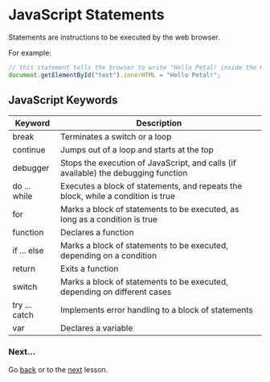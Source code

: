 # JavaScript Statements

Statements are instructions to be executed by the web browser.

For example:

```javascript
// this statement tells the browser to write "Hello Petal! inside the HTML element with id="test"
document.getElementById("test").innerHTML = "Hello Petal!";

```

## JavaScript Keywords

| Keyword | Description|
|---------|------------|
|break    |Terminates a switch or a loop |
|continue |	Jumps out of a loop and starts at the top |
|debugger  | Stops the execution of JavaScript, and calls (if available) the debugging function |
|do ... while | Executes a block of statements, and repeats the block, while a condition is true |
|for | 	Marks a block of statements to be executed, as long as a condition is true |
|function | Declares a function |
|if ... else | Marks a block of statements to be executed, depending on a condition |
|return | Exits a function |
|switch | Marks a block of statements to be executed, depending on different cases |
|try ... catch | Implements error handling to a block of statements |
|var | Declares a variable |

### Next...
Go [back](https://github.com/MyPitit/JavaScript-Tutorial) or to the [next]() lesson.
